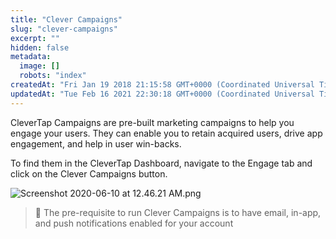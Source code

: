 ```yaml
---
title: "Clever Campaigns"
slug: "clever-campaigns"
excerpt: ""
hidden: false
metadata: 
  image: []
  robots: "index"
createdAt: "Fri Jan 19 2018 21:15:58 GMT+0000 (Coordinated Universal Time)"
updatedAt: "Tue Feb 16 2021 22:30:18 GMT+0000 (Coordinated Universal Time)"
---
```

CleverTap Campaigns are pre-built marketing campaigns to help you engage your users. They can enable you to retain acquired users, drive app engagement, and help in user win-backs.

To find them in the CleverTap Dashboard, navigate to the Engage tab and click on the Clever Campaigns button.

![](https://files.readme.io/33466b5-Screenshot_2020-06-10_at_12.46.21_AM.png "Screenshot 2020-06-10 at 12.46.21 AM.png")

> 🚧 The pre-requisite to run Clever Campaigns is to have email, in-app, and push notifications enabled for your account
